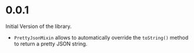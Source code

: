 # 0.0.1

Initial Version of the library.

- `PrettyJsonMixin` allows to automatically override the `toString()` method to return a pretty JSON string.
